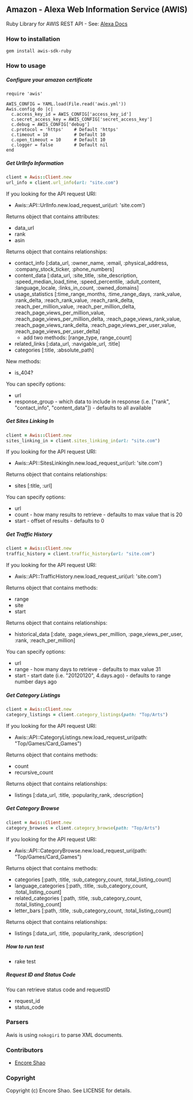 ## Amazon - Alexa Web Information Service (AWIS)
Ruby Library for AWIS REST API - See: [Alexa Docs](http://docs.amazonwebservices.com/AlexaWebInfoService/latest/)

### How to installation

```
gem install awis-sdk-ruby
```

### How to usage

##### Configure your amazon certificate

```
require 'awis'

AWIS_CONFIG = YAML.load(File.read('awis.yml'))
Awis.config do |c|
  c.access_key_id = AWIS_CONFIG['access_key_id']
  c.secret_access_key = AWIS_CONFIG['secret_access_key']
  c.debug = AWIS_CONFIG['debug']
  c.protocol = 'https'    # Default 'https'
  c.timeout = 10          # Default 10
  c.open_timeout = 10     # Default 10
  c.logger = false        # Default nil
end
```

##### Get UrlInfo Information

``` ruby
client = Awis::Client.new
url_info = client.url_info(url: "site.com")
```

If you looking for the API request URI:

* Awis::API::UrlInfo.new.load_request_uri(url: 'site.com')


Returns object that contains attributes:

* data_url
* rank
* asin

Returns object that contains relationships:

* contact_info [:data_url, :owner_name, :email, :physical_address, :company_stock_ticker, :phone_numbers]
* content_data [:data_url, :site_title, :site_description, :speed_median_load_time, :speed_percentile, :adult_content, :language_locale, :links_in_count, :owned_domains]
* usage_statistics [:time_range_months, :time_range_days, :rank_value, :rank_delta, :reach_rank_value, :reach_rank_delta,
                    :reach_per_million_value, :reach_per_million_delta, :reach_page_views_per_million_value, :reach_page_views_per_million_delta,
                    :reach_page_views_rank_value, :reach_page_views_rank_delta, :reach_page_views_per_user_value, :reach_page_views_per_user_delta]
    - add two methods: [range_type, range_count]
* related_links [:data_url, :navigable_url, :title]
* categories [:title, :absolute_path]

New methods:

* is_404?

You can specify options:

* url
* response_group - which data to include in response (i.e. ["rank", "contact_info", "content_data"]) - defaults to all available

##### Get Sites Linking In

``` ruby
client = Awis::Client.new
sites_linking_in = client.sites_linking_in(url: "site.com")
```

If you looking for the API request URI:

* Awis::API::SitesLinkingIn.new.load_request_uri(url: 'site.com')

Returns object that contains relationships:

* sites [:title, :url]

You can specify options:

* url
* count - how many results to retrieve - defaults to max value that is 20
* start - offset of results - defaults to 0

##### Get Traffic History

``` ruby
client = Awis::Client.new
traffic_history = client.traffic_history(url: "site.com")
```

If you looking for the API request URI:

* Awis::API::TrafficHistory.new.load_request_uri(url: 'site.com')

Returns object that contains methods:

* range
* site
* start

Returns object that contains relationships:

* historical_data [:date, :page_views_per_million, :page_views_per_user, :rank, :reach_per_million]

You can specify options:

* url
* range - how many days to retrieve - defaults to max value 31
* start - start date (i.e. "20120120", 4.days.ago) - defaults to range number days ago

##### Get Category Listings

``` ruby
client = Awis::Client.new
category_listings = client.category_listings(path: "Top/Arts")
```

If you looking for the API request URI:

* Awis::API::CategoryListings.new.load_request_uri(path: "Top/Games/Card_Games")

Returns object that contains methods:

* count
* recursive_count

Returns object that contains relationships:

* listings [:data_url, :title, :popularity_rank, :description]

##### Get Category Browse

``` ruby
client = Awis::Client.new
category_browses = client.category_browse(path: "Top/Arts")
```

If you looking for the API request URI:

* Awis::API::CategoryBrowse.new.load_request_uri(path: "Top/Games/Card_Games")

Returns object that contains methods:

* categories [:path, :title, :sub_category_count, :total_listing_count]
* language_categories [:path, :title, :sub_category_count, :total_listing_count]
* related_categories [:path, :title, :sub_category_count, :total_listing_count]
* letter_bars [:path, :title, :sub_category_count, :total_listing_count]

Returns object that contains relationships:

* listings [:data_url, :title, :popularity_rank, :description]

##### How to run test

* rake test

##### Request ID and Status Code

You can retrieve status code and requestID

* request_id
* status_code

### Parsers

Awis is using `nokogiri` to parse XML documents.

### Contributors

* [Encore Shao](https://github.com/encoreshao)

### Copyright

Copyright (c) Encore Shao. See LICENSE for details.
